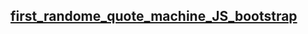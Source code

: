 ## [first_randome_quote_machine_JS_bootstrap](https://shatochubini.github.io/first_randome_quote_machine_JS_bootstrap/)
